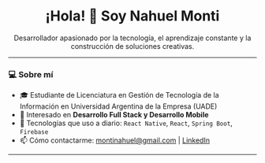 <h1 align="center">¡Hola! 👋 Soy Nahuel Monti</h1>

<p align="center">
  Desarrollador apasionado por la tecnología, el aprendizaje constante y la construcción de soluciones creativas.
</p>

---

### 💻 Sobre mí

- 🎓 Estudiante de Licenciatura en Gestión de Tecnología de la Información en Universidad Argentina de la Empresa (UADE)
- 🧠 Interesado en **Desarrollo Full Stack y Desarrollo Mobile**  
- 🔧 Tecnologías que uso a diario: `React Native`, `React`, `Spring Boot`, `Firebase`
- 📫 Cómo contactarme: [montinahuel@gmail.com](mailto:montinahuel@gmail.com) | [LinkedIn](https://www.linkedin.com/in/nahuel-monti-5ba522241/)

---
